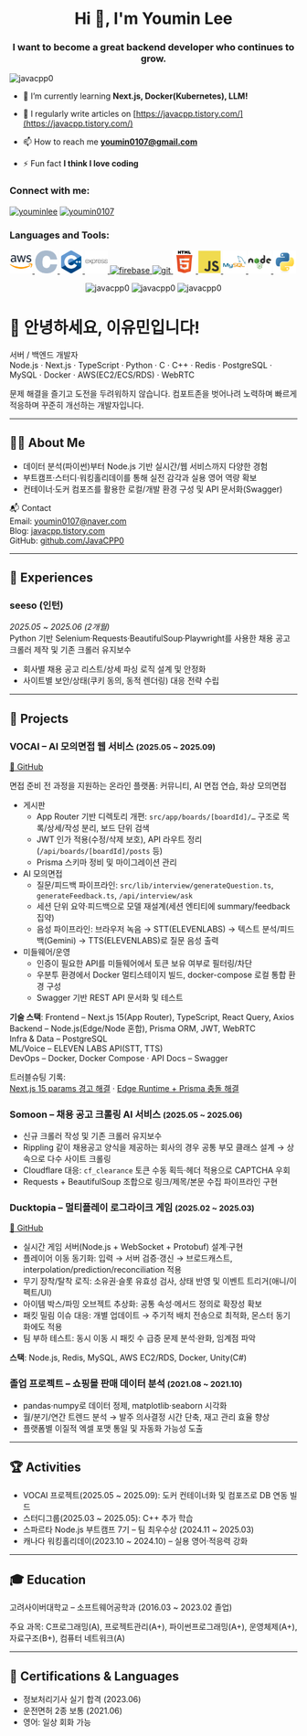 <h1 align="center">Hi 👋, I'm Youmin Lee</h1>
<h3 align="center">I want to become a great backend developer who continues to grow.</h3>

<p align="left"> <img src="https://komarev.com/ghpvc/?username=javacpp0&label=Profile%20views&color=0e75b6&style=flat" alt="javacpp0" /> </p>

- 🌱 I’m currently learning **Next.js, Docker(Kubernetes), LLM!**

- 📝 I regularly write articles on [https://javacpp.tistory.com/](https://javacpp.tistory.com/)

- 📫 How to reach me **youmin0107@gmail.com**

- ⚡ Fun fact **I think I love coding**

<h3 align="left">Connect with me:</h3>
<p align="left">
<a href="https://www.linkedin.com/in/youmin-lee-6bb372296/" target="blank"><img align="center" src="https://raw.githubusercontent.com/rahuldkjain/github-profile-readme-generator/master/src/images/icons/Social/linked-in-alt.svg" alt="youminlee" height="30" width="40" /></a>
<a href="https://instagram.com/youmin0107" target="blank"><img align="center" src="https://raw.githubusercontent.com/rahuldkjain/github-profile-readme-generator/master/src/images/icons/Social/instagram.svg" alt="youmin0107" height="30" width="40" /></a>
</p>

<h3 align="left">Languages and Tools:</h3>
<p align="left"> <a href="https://aws.amazon.com" target="_blank" rel="noreferrer"> <img src="https://raw.githubusercontent.com/devicons/devicon/master/icons/amazonwebservices/amazonwebservices-original-wordmark.svg" alt="aws" width="40" height="40"/> </a> <a href="https://www.cprogramming.com/" target="_blank" rel="noreferrer"> <img src="https://raw.githubusercontent.com/devicons/devicon/master/icons/c/c-original.svg" alt="c" width="40" height="40"/> </a> <a href="https://www.w3schools.com/cpp/" target="_blank" rel="noreferrer"> <img src="https://raw.githubusercontent.com/devicons/devicon/master/icons/cplusplus/cplusplus-original.svg" alt="cplusplus" width="40" height="40"/> </a> <a href="https://expressjs.com" target="_blank" rel="noreferrer"> <img src="https://raw.githubusercontent.com/devicons/devicon/master/icons/express/express-original-wordmark.svg" alt="express" width="40" height="40"/> </a> <a href="https://firebase.google.com/" target="_blank" rel="noreferrer"> <img src="https://www.vectorlogo.zone/logos/firebase/firebase-icon.svg" alt="firebase" width="40" height="40"/> </a> <a href="https://git-scm.com/" target="_blank" rel="noreferrer"> <img src="https://www.vectorlogo.zone/logos/git-scm/git-scm-icon.svg" alt="git" width="40" height="40"/> </a> <a href="https://www.w3.org/html/" target="_blank" rel="noreferrer"> <img src="https://raw.githubusercontent.com/devicons/devicon/master/icons/html5/html5-original-wordmark.svg" alt="html5" width="40" height="40"/> </a> <a href="https://developer.mozilla.org/en-US/docs/Web/JavaScript" target="_blank" rel="noreferrer"> <img src="https://raw.githubusercontent.com/devicons/devicon/master/icons/javascript/javascript-original.svg" alt="javascript" width="40" height="40"/> </a> <a href="https://www.mysql.com/" target="_blank" rel="noreferrer"> <img src="https://raw.githubusercontent.com/devicons/devicon/master/icons/mysql/mysql-original-wordmark.svg" alt="mysql" width="40" height="40"/> </a> <a href="https://nodejs.org" target="_blank" rel="noreferrer"> <img src="https://raw.githubusercontent.com/devicons/devicon/master/icons/nodejs/nodejs-original-wordmark.svg" alt="nodejs" width="40" height="40"/> </a> <a href="https://www.python.org" target="_blank" rel="noreferrer"> <img src="https://raw.githubusercontent.com/devicons/devicon/master/icons/python/python-original.svg" alt="python" width="40" height="40"/> </a> </p>


<p align="center">
<img height="50%" width="auto" src="https://github-readme-stats.vercel.app/api/top-langs?username=javacpp0&show_icons=true&count_private=true&theme=darcula&hide_border=true&hide=issues,contribs&bg_color=00000000" alt="javacpp0" />
<img height="50%" width="auto" src="https://github-readme-stats.vercel.app/api?username=javacpp0&show_icons=true&locale=en&layout=compact&hide_border=true&theme=darcula&bg_color=00000000&langs_count=6&hide=jupyter%20notebook,tex,css,php&exclude_repo=Pacman-AI" alt="javacpp0" />
<img height="50%" width="auto" src="https://github-readme-streak-stats.herokuapp.com/?user=javacpp0&theme=darcula&hide_border=true&background=FFFFFF00" alt="javacpp0" />

</p>

<!-- GitHub Profile / Resume (updated) -->

<h1>👋 안녕하세요, 이유민입니다!</h1>
<p>서버 / 백엔드 개발자<br>
Node.js · Next.js · TypeScript · Python · C · C++ · Redis · PostgreSQL · MySQL · Docker · AWS(EC2/ECS/RDS) · WebRTC</p>
<p>문제 해결을 즐기고 도전을 두려워하지 않습니다. 컴포트존을 벗어나려 노력하며 빠르게 적응하며 꾸준히 개선하는 개발자입니다.</p>

<hr>

<h2>🧑‍💻 About Me</h2>
<ul>
  <li>데이터 분석(파이썬)부터 Node.js 기반 실시간/웹 서비스까지 다양한 경험</li>
  <li>부트캠프·스터디·워킹홀리데이를 통해 실전 감각과 실용 영어 역량 확보</li>
  <li>컨테이너·도커 컴포즈를 활용한 로컬/개발 환경 구성 및 API 문서화(Swagger)</li>
</ul>

<p>
📬 Contact<br>
Email: <a href="mailto:youmin0107@naver.com">youmin0107@naver.com</a><br>
Blog: <a href="https://javacpp.tistory.com" target="_blank" rel="noopener">javacpp.tistory.com</a><br>
GitHub: <a href="https://github.com/JavaCPP0" target="_blank" rel="noopener">github.com/JavaCPP0</a>
</p>

<hr>

<h2>💼 Experiences</h2>

<h3>seeso (인턴)</h3>
<p><em>2025.05 ~ 2025.06 (2개월)</em><br>
Python 기반 Selenium·Requests·BeautifulSoup·Playwright를 사용한 채용 공고 크롤러 제작 및 기존 크롤러 유지보수</p>
<ul>
  <li>회사별 채용 공고 리스트/상세 파싱 로직 설계 및 안정화</li>
  <li>사이트별 보안/상태(쿠키 동의, 동적 렌더링) 대응 전략 수립</li>
</ul>

<hr>

<h2>🧪 Projects</h2>

<h3>VOCAI – AI 모의면접 웹 서비스 <small>(2025.05 ~ 2025.09)</small></h3>
<p>
<a href="https://github.com/team-VOCAI/vocai-app" target="_blank" rel="noopener">🔗 GitHub</a>
</p>
<p>면접 준비 전 과정을 지원하는 온라인 플랫폼: 커뮤니티, AI 면접 연습, 화상 모의면접</p>
<ul>
  <li>게시판
    <ul>
      <li>App Router 기반 디렉토리 개편: <code>src/app/boards/[boardId]/…</code> 구조로 목록/상세/작성 분리, 보드 단위 검색</li>
      <li>JWT 인가 적용(수정/삭제 보호), API 라우트 정리(<code>/api/boards/[boardId]/posts</code> 등)</li>
      <li>Prisma 스키마 정비 및 마이그레이션 관리</li>
    </ul>
  </li>
  <li>AI 모의면접
    <ul>
      <li>질문/피드백 파이프라인: <code>src/lib/interview/generateQuestion.ts</code>, <code>generateFeedback.ts</code>, <code>/api/interview/ask</code></li>
      <li>세션 단위 요약·피드백으로 모델 재설계(세션 엔티티에 summary/feedback 집약)</li>
      <li>음성 파이프라인: 브라우저 녹음 → STT(ELEVENLABS) → 텍스트 분석/피드백(Gemini) → TTS(ELEVENLABS)로 질문 음성 출력</li>
    </ul>
  </li>
  <li>미들웨어/운영
    <ul>
      <li>인증이 필요한 API를 미들웨어에서 토큰 보유 여부로 필터링/차단</li>
      <li>우분투 환경에서 Docker 멀티스테이지 빌드, docker-compose 로컬 통합 환경 구성</li>
      <li>Swagger 기반 REST API 문서화 및 테스트</li>
    </ul>
  </li>
</ul>
<p><strong>기술 스택</strong>: Frontend – Next.js 15(App Router), TypeScript, React Query, Axios<br>
Backend – Node.js(Edge/Node 혼합), Prisma ORM, JWT, WebRTC<br>
Infra & Data – PostgreSQL<br>
ML/Voice – ELEVEN LABS API(STT, TTS)<br>
DevOps – Docker, Docker Compose · API Docs – Swagger</p>
<p>트러블슈팅 기록:<br>
<a href="https://javacpp.tistory.com/151" target="_blank" rel="noopener">Next.js 15 params 경고 해결</a> ·
<a href="https://javacpp.tistory.com/155" target="_blank" rel="noopener">Edge Runtime + Prisma 충돌 해결</a>
</p>

<h3>Somoon – 채용 공고 크롤링 AI 서비스 <small>(2025.05 ~ 2025.06)</small></h3>
<ul>
  <li>신규 크롤러 작성 및 기존 크롤러 유지보수</li>
  <li>Rippling 같이 채용공고 양식을 제공하는 회사의 경우 공통 부모 클래스 설계 → 상속으로 다수 사이트 크롤링</li>
  <li>Cloudflare 대응: <code>cf_clearance</code> 토큰 수동 획득·헤더 적용으로 CAPTCHA 우회</li>
  <li>Requests + BeautifulSoup 조합으로 링크/제목/본문 수집 파이프라인 구현</li>
</ul>

<h3>Ducktopia – 멀티플레이 로그라이크 게임 <small>(2025.02 ~ 2025.03)</small></h3>
<p><a href="https://github.com/kms5064/DUCKTOPIA" target="_blank" rel="noopener">🔗 GitHub</a></p>
<ul>
  <li>실시간 게임 서버(Node.js + WebSocket + Protobuf) 설계·구현</li>
  <li>플레이어 이동 동기화: 입력 → 서버 검증·갱신 → 브로드캐스트, interpolation/prediction/reconciliation 적용</li>
  <li>무기 장착/탈착 로직: 소유권·슬롯 유효성 검사, 상태 반영 및 이벤트 트리거(애니/이펙트/UI)</li>
  <li>아이템 박스/파밍 오브젝트 추상화: 공통 속성·메서드 정의로 확장성 확보</li>
  <li>패킷 밀림 이슈 대응: 개별 업데이트 → 주기적 배치 전송으로 최적화, 몬스터 동기화에도 적용</li>
  <li>팀 부하 테스트: 동시 이동 시 패킷 수 급증 문제 분석·완화, 임계점 파악</li>
</ul>
<p><strong>스택</strong>: Node.js, Redis, MySQL, AWS EC2/RDS, Docker, Unity(C#)</p>

<h3>졸업 프로젝트 – 쇼핑몰 판매 데이터 분석 <small>(2021.08 ~ 2021.10)</small></h3>
<ul>
  <li>pandas·numpy로 데이터 정제, matplotlib·seaborn 시각화</li>
  <li>월/분기/연간 트렌드 분석 → 발주 의사결정 시간 단축, 재고 관리 효율 향상</li>
  <li>플랫폼별 이질적 엑셀 포맷 통일 및 자동화 가능성 도출</li>
</ul>

<hr>

<h2>🏆 Activities</h2>
<ul>
  <li>VOCAI 프로젝트(2025.05 ~ 2025.09): 도커 컨테이너화 및 컴포즈로 DB 연동 빌드</li>
  <li>스터디그룹(2025.03 ~ 2025.05): C++ 추가 학습</li>
  <li>스파르타 Node.js 부트캠프 7기 – 팀 최우수상 (2024.11 ~ 2025.03)</li>
  <li>캐나다 워킹홀리데이(2023.10 ~ 2024.10) – 실용 영어·적응력 강화</li>
</ul>

<hr>

<h2>🎓 Education</h2>
<p>고려사이버대학교 – 소프트웨어공학과 (2016.03 ~ 2023.02 졸업)</p>
<p>주요 과목: C프로그래밍(A), 프로젝트관리(A+), 파이썬프로그래밍(A+), 운영체제(A+), 자료구조(B+), 컴퓨터 네트워크(A)</p>

<hr>

<h2>📜 Certifications & Languages</h2>
<ul>
  <li>정보처리기사 실기 합격 (2023.06)</li>
  <li>운전면허 2종 보통 (2021.06)</li>
  <li>영어: 일상 회화 가능</li>
</ul>

